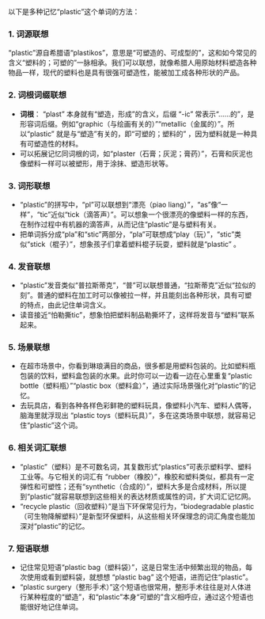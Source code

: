 以下是多种记忆“plastic”这个单词的方法：

### 1. 词源联想
“plastic”源自希腊语“plastikos”，意思是“可塑造的、可成型的”，这和如今常见的含义“塑料的；可塑的”一脉相承。我们可以联想，就像希腊人用原始材料塑造各种物品一样，现代的塑料也是具有很强可塑造性，能被加工成各种形状的产品。 

### 2. 词根词缀联想
 - **词根**： “plast” 本身就有“塑造，形成”的含义，后缀 “-ic” 常表示“……的”，是形容词后缀。例如“graphic（与绘画有关的）”“metallic（金属的）”。所以“plastic” 就是与“塑造”有关的，即“可塑的；塑料的” ，因为塑料就是一种具有可塑造性的材料。
 - 可以拓展记忆同词根的词，如“plaster（石膏；灰泥；膏药）”，石膏和灰泥也像塑料一样可以被塑形，用于涂抹、塑造形状等。

### 3. 词形联想
 - “plastic”的拼写中，“pl”可以联想到“漂亮（piao liang）”，“as”像“一样”，“tic”近似“tick（滴答声）”。可以想象一个很漂亮的像塑料一样的东西，在制作过程中有机器的滴答声，从而记住“plastic”是与塑料有关。
 - 把单词拆分成“pla”和“stic”两部分，“pla”可联想成“play（玩）”，“stic”类似“stick（棍子）”，想象孩子们拿着塑料棍子玩耍，塑料就是“plastic” 。

### 4. 发音联想
 - “plastic”发音类似“普拉斯蒂克”，“普”可以联想普通，“拉斯蒂克”近似“拉似的刻”。普通的塑料在加工时可以像被拉一样，并且能刻出各种形状，具有可塑的特点，由此记住单词含义。
 - 读音接近“怕勒撕tic”，想象怕把塑料制品勒撕坏了，这样将发音与“塑料”联系起来。

### 5. 场景联想
 - 在超市场景中，你看到琳琅满目的商品，很多都是用塑料包装的。比如塑料瓶包装的饮料，塑料盒包装的水果。此时你可以一边看一边在心里重复“plastic bottle（塑料瓶）”“plastic box（塑料盒）”，通过实际场景强化对“plastic”的记忆。
 - 去玩具店，看到各种各样色彩鲜艳的塑料玩具，像塑料小汽车、塑料人偶等，脑海里就浮现出 “plastic toys（塑料玩具）”，多在这类场景中联想，就容易记住“plastic”这个词。

### 6. 相关词汇联想
 - “plastic”（塑料）是不可数名词，其复数形式“plastics”可表示塑料学、塑料工业等。与它相关的词汇有 “rubber（橡胶）”，橡胶和塑料类似，都具有一定弹性和可塑性；还有“synthetic（合成的）”，塑料大多是合成材料，所以提到“plastic”就容易联想到这些相关的表达材质或属性的词，扩大词汇记忆网。
 - “recycle plastic（回收塑料）”是当下环保常见行为，“biodegradable plastic（可生物降解塑料）”是新型环保塑料，从这些相关环保理念的词汇角度也能加深对“plastic”的记忆。

### 7. 短语联想
 - 记住常见短语“plastic bag（塑料袋）”，这是日常生活中频繁出现的物品，每次使用或看到塑料袋，就想想 “plastic bag” 这个短语，进而记住“plastic”。
 - “plastic surgery（整形手术）”这个短语也很常用，整形手术往往是对人体进行某种程度的“塑造”，和“plastic”本身“可塑的”含义相呼应，通过这个短语也能很好地记住单词。 